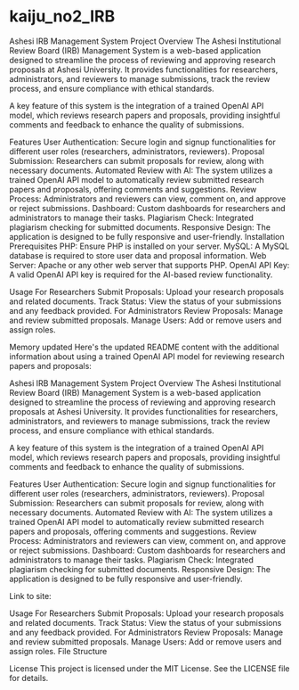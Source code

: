 # kaiju_no2_IRB

Ashesi IRB Management System
Project Overview
The Ashesi Institutional Review Board (IRB) Management System is a web-based application designed to streamline the process of reviewing and approving research proposals at Ashesi University. It provides functionalities for researchers, administrators, and reviewers to manage submissions, track the review process, and ensure compliance with ethical standards.

A key feature of this system is the integration of a trained OpenAI API model, which reviews research papers and proposals, providing insightful comments and feedback to enhance the quality of submissions.

Features
User Authentication: Secure login and signup functionalities for different user roles (researchers, administrators, reviewers).
Proposal Submission: Researchers can submit proposals for review, along with necessary documents.
Automated Review with AI: The system utilizes a trained OpenAI API model to automatically review submitted research papers and proposals, offering comments and suggestions.
Review Process: Administrators and reviewers can view, comment on, and approve or reject submissions.
Dashboard: Custom dashboards for researchers and administrators to manage their tasks.
Plagiarism Check: Integrated plagiarism checking for submitted documents.
Responsive Design: The application is designed to be fully responsive and user-friendly.
Installation
Prerequisites
PHP: Ensure PHP is installed on your server.
MySQL: A MySQL database is required to store user data and proposal information.
Web Server: Apache or any other web server that supports PHP.
OpenAI API Key: A valid OpenAI API key is required for the AI-based review functionality.

Usage
For Researchers
Submit Proposals: Upload your research proposals and related documents.
Track Status: View the status of your submissions and any feedback provided.
For Administrators
Review Proposals: Manage and review submitted proposals.
Manage Users: Add or remove users and assign roles.


Memory updated
Here's the updated README content with the additional information about using a trained OpenAI API model for reviewing research papers and proposals:

Ashesi IRB Management System
Project Overview
The Ashesi Institutional Review Board (IRB) Management System is a web-based application designed to streamline the process of reviewing and approving research proposals at Ashesi University. It provides functionalities for researchers, administrators, and reviewers to manage submissions, track the review process, and ensure compliance with ethical standards.

A key feature of this system is the integration of a trained OpenAI API model, which reviews research papers and proposals, providing insightful comments and feedback to enhance the quality of submissions.

Features
User Authentication: Secure login and signup functionalities for different user roles (researchers, administrators, reviewers).
Proposal Submission: Researchers can submit proposals for review, along with necessary documents.
Automated Review with AI: The system utilizes a trained OpenAI API model to automatically review submitted research papers and proposals, offering comments and suggestions.
Review Process: Administrators and reviewers can view, comment on, and approve or reject submissions.
Dashboard: Custom dashboards for researchers and administrators to manage their tasks.
Plagiarism Check: Integrated plagiarism checking for submitted documents.
Responsive Design: The application is designed to be fully responsive and user-friendly.

Link to site:

Usage
For Researchers
Submit Proposals: Upload your research proposals and related documents.
Track Status: View the status of your submissions and any feedback provided.
For Administrators
Review Proposals: Manage and review submitted proposals.
Manage Users: Add or remove users and assign roles.
File Structure

License
This project is licensed under the MIT License. See the LICENSE file for details.
